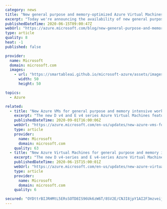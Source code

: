 ```yaml
---
category: news
title: "New general purpose and memory-optimized Azure Virtual Machines with Intel now available"
excerpt: "Today we're announcing the availability of new general purpose and memory-optimized Azure Virtual Machines based on the 2nd generation Intel Xeon Platinum 8272CL (Cascade Lake). This custom processor runs at a base speed of 2.5GHz and can achieve all-core turbo frequency of 3.4GHz. It features Intel®"
publishedDateTime: 2020-06-15T09:00:47Z
webUrl: "https://azure.microsoft.com/blog/new-general-purpose-and-memoryoptimized-azure-virtual-machines-with-intel-now-available/"
type: article
quality: 8
heat: -1
published: false

provider:
  name: Microsoft
  domain: microsoft.com
  images:
    - url: "https://smartableai.github.io/microsoft-azure/assets/images/organizations/microsoft.com-50x50.jpg"
      width: 50
      height: 50

topics:
  - Azure

related:
  - title: "New Azure VMs for general purpose and memory intensive workloads now available"
    excerpt: "The new D v4 and E v4 series Azure Virtual Machines feature the Intel Xeon Platinum 8272CL custom processor, can achieve up to 3.4Ghz all core turbo frequency, and offer up to 504 GiB of RAM. "
    publishedDateTime: 2020-09-01T16:00:06Z
    webUrl: "https://azure.microsoft.com/en-us/updates/new-azure-vms-for-general-purpose-and-memory-intensive-workloads-now-available/"
    type: article
    provider:
      name: Microsoft
      domain: microsoft.com
    quality: 63
  - title: "New Azure Virtual Machines for general purpose and memory intensive workloads now in preview"
    excerpt: "The new D v4-series and E v4-series Azure Virtual Machines feature the Intel® Xeon® Platinum 8272CL custom processor, which can achieve up to 3.4 Ghz all core turbo frequency. The D v4-series and E v4-series virtual machines (VMs) don’t provide any temporary storage. The D v4-series and Ds v4-series"
    publishedDateTime: 2020-06-15T15:00:01Z
    webUrl: "https://azure.microsoft.com/en-us/updates/new-azure-virtual-machines-for-general-purpose-and-memory-intensive-workloads-now-in-preview/"
    type: article
    provider:
      name: Microsoft
      domain: microsoft.com
    quality: 6

secured: "OYDttrBIJRHMtL5ERsSOTD8IS96Uk6zW6T/8SV2E/CNJI8jpY1AI2F3mzveijn12RVQEtsKq3Vm+IrWx4x9SmXqVfDCX4YZHKpY9bSVNitvHKf85K52KtDLWqgKRfCKPhkTiFXsiv/u6/eg0rYqH4E9v2lIpjmDrwCWi3NLA7oJZasAODff9kj61dJVa/cjiL1oxzJgXFAHTvyfmndx3IueDrEdrMcfo0b0i1qQGVOqAADe7LGNoUvIDSys99SJjiolwLKSCclbleaiOohaNqa28+7gsnFJrIvmWmm3wBEIpAKXkuaCl2OEo0fwHiuwJ4Vc3n+nRHDMZ3KFWqaiJKw==;GtOWaKaQ4hmNncBoQTPYPQ=="
---
```


